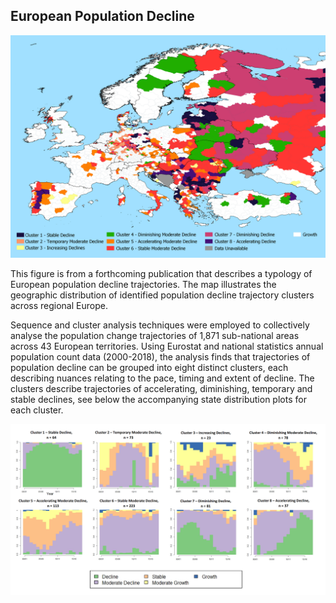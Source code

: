 ## European Population Decline ##

<img src="plots/30daymapchallenge.png" width="800">

This figure is from a forthcoming publication that describes a typology of European population decline trajectories. The map illustrates the geographic distribution of identified population decline trajectory clusters across regional Europe.

Sequence and cluster analysis techniques were employed to collectively analyse the population change trajectories of 1,871 sub-national areas across 43 European territories. Using Eurostat and national statistics annual population count data (2000-2018), the analysis finds that trajectories of population decline can be grouped into eight distinct clusters, each describing nuances relating to the pace, timing and extent of decline. The clusters describe trajectories of accelerating, diminishing, temporary and stable declines, see below the accompanying state distribution plots for each cluster. 

<img src="plots/Clusters.png" width="800">
